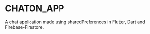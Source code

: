 # CHATON_APP


A chat application made using sharedPreferences in Flutter, Dart and Firebase-Firestore.
